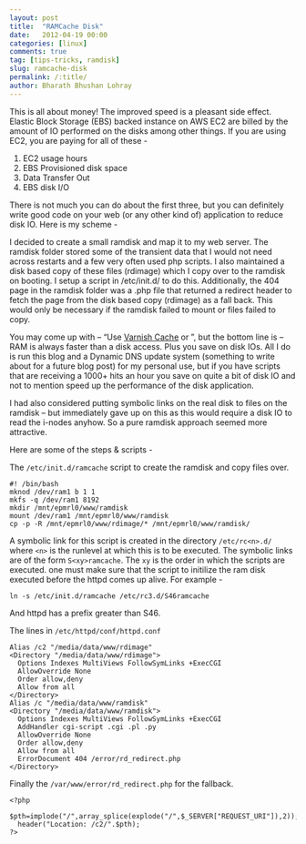 ```yaml
---
layout: post
title:  "RAMCache Disk"
date:   2012-04-19 00:00
categories: [linux]
comments: true
tag: [tips-tricks, ramdisk]
slug: ramcache-disk
permalink: /:title/
author: Bharath Bhushan Lohray
---
```


This is all about money! The improved speed is a pleasant side effect. Elastic Block Storage (EBS) backed instance on AWS EC2 are billed by the amount of IO performed on the disks among other things. If you are using EC2, you are paying for all of these -

1. EC2 usage hours
2. EBS Provisioned disk space
3. Data Transfer Out
4. EBS disk I/O


There is not much you can do about the first three, but you can definitely write good code on your web (or any other kind of) application to reduce disk IO. Here is my scheme -


I decided to create a small ramdisk and map it to my web server. The ramdisk folder stored some of the transient data that I would not need across restarts and a few very often used php scripts. I also maintained a disk based copy of these files (rdimage) which I copy over to the ramdisk on booting. I setup a script in /etc/init.d/ to do this. Additionally, the 404 page in the ramdisk folder was a .php file that returned a redirect header to fetch the page from the disk based copy (rdimage) as a fall back. This would only be necessary if the ramdisk failed to mount or files failed to copy.

You may come up with – “Use [Varnish Cache](https://www.varnish-cache.org/) or <some other reverse proxy system>”, but the bottom line is – RAM is always faster than a disk access. Plus you save on disk IOs. All I do is run this blog and a Dynamic DNS update system (something to write about for a future blog post) for my personal use, but if you have scripts that are receiving a 1000+ hits an hour you save on quite a bit of disk IO and not to mention speed up the performance of the disk application.

I had also considered putting symbolic links on the real disk to files on the ramdisk – but immediately gave up on this as this would require a disk IO to read the i-nodes anyhow. So a pure ramdisk approach seemed more attractive.

Here are some of the steps & scripts -

The `/etc/init.d/ramcache` script to create the ramdisk and copy files over.

```
#! /bin/bash
mknod /dev/ram1 b 1 1
mkfs -q /dev/ram1 8192
mkdir /mnt/epmrl0/www/ramdisk
mount /dev/ram1 /mnt/epmrl0/www/ramdisk
cp -p -R /mnt/epmrl0/www/rdimage/* /mnt/epmrl0/www/ramdisk/
```

A symbolic link for this script is created in the directory `/etc/rc<n>.d/` where `<n>` is the runlevel at which this is to be executed. The symbolic links are of the form `S<xy>ramcache`. The `xy` is the order in which the scripts are executed. one must make sure that the script to initilize the ram disk executed before the httpd comes up alive. For example -

```
ln -s /etc/init.d/ramcache /etc/rc3.d/S46ramcache
```

And httpd has a prefix greater than S46.

The lines in `/etc/httpd/conf/httpd.conf`

```
Alias /c2 "/media/data/www/rdimage"
<Directory "/media/data/www/rdimage">
  Options Indexes MultiViews FollowSymLinks +ExecCGI
  AllowOverride None
  Order allow,deny
  Allow from all
</Directory>
Alias /c "/media/data/www/ramdisk"
<Directory "/media/data/www/ramdisk">
  Options Indexes MultiViews FollowSymLinks +ExecCGI
  AddHandler cgi-script .cgi .pl .py
  AllowOverride None
  Order allow,deny
  Allow from all
  ErrorDocument 404 /error/rd_redirect.php
</Directory>
```

Finally the `/var/www/error/rd_redirect.php` for the fallback.

```
<?php
  $pth=implode("/",array_splice(explode("/",$_SERVER["REQUEST_URI"]),2));
  header("Location: /c2/".$pth);
?>
```
